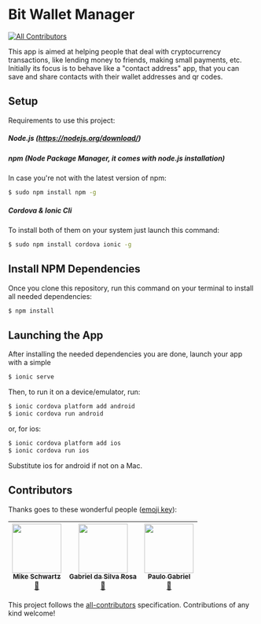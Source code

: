 # Bit Wallet Manager
[![All Contributors](https://img.shields.io/badge/all_contributors-3-orange.svg?style=flat-square)](#contributors)

This app is aimed at helping people that deal with cryptocurrency transactions, like lending money to friends, making small payments, etc. Initially its focus is to behave like a "contact address" app, that you can save and share contacts with their wallet addresses and qr codes.

## Setup

Requirements to use this project:

##### Node.js (https://nodejs.org/download/)

##### npm (Node Package Manager, it comes with node.js installation)
In case you're not with the latest version of npm:
```sh
$ sudo npm install npm -g
```

##### Cordova & Ionic Cli
To install both of them on your system just launch this command:
```sh
$ sudo npm install cordova ionic -g
```

## Install NPM Dependencies
Once you clone this repository, run this command on your terminal to install all needed dependencies:
```sh
$ npm install
```

## Launching the App
After installing the needed dependencies you are done, launch your app with a simple
```sh
$ ionic serve
```

Then, to run it on a device/emulator, run:

```bash
$ ionic cordova platform add android
$ ionic cordova run android
```

or, for ios:

```bash
$ ionic cordova platform add ios
$ ionic cordova run ios
```

Substitute ios for android if not on a Mac.


## Contributors

Thanks goes to these wonderful people ([emoji key](https://github.com/kentcdodds/all-contributors#emoji-key)):

<!-- ALL-CONTRIBUTORS-LIST:START - Do not remove or modify this section -->
| [<img src="https://avatars2.githubusercontent.com/u/5252921?v=4" width="100px;"/><br /><sub>Mike Schwartz</sub>](https://github.com/mike8161990)<br />[📖](https://github.com/yannbf/bit-wallet-manager/commits?author=mike8161990 "Documentation") | [<img src="https://avatars3.githubusercontent.com/u/13604523?v=4" width="100px;"/><br /><sub>Gabriel da Silva Rosa</sub>](https://github.com/gdsrosa)<br />[📖](https://github.com/yannbf/bit-wallet-manager/commits?author=gdsrosa "Documentation") | [<img src="https://avatars3.githubusercontent.com/u/9358427?v=4" width="100px;"/><br /><sub>Paulo Gabriel</sub>](https://github.com/paulonotz0r)<br />[🔧](#tool-paulonotz0r "Tools") |
| :---: | :---: | :---: |
<!-- ALL-CONTRIBUTORS-LIST:END -->

This project follows the [all-contributors](https://github.com/kentcdodds/all-contributors) specification. Contributions of any kind welcome!